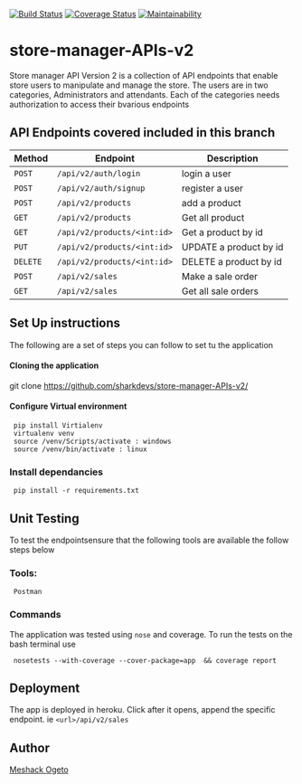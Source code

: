 [![Build Status](https://travis-ci.org/sharkdevs/store-manager-APIs-v2.svg?branch=develop)](https://travis-ci.org/sharkdevs/store-manager-APIs-v2)
[![Coverage Status](https://coveralls.io/repos/github/sharkdevs/store-manager-APIs-v2/badge.svg?branch=develop)](https://coveralls.io/github/sharkdevs/store-manager-APIs-v2?branch=develop)
[![Maintainability](https://api.codeclimate.com/v1/badges/e8d05349e313293cab9c/maintainability)](https://codeclimate.com/github/sharkdevs/store-manager-APIs-v2/maintainability)

# store-manager-APIs-v2
Store manager API Version 2 is a collection of API endpoints that enable store users to manipulate and manage the store. The users are in two categories, Administrators and attendants. Each of the categories needs authorization to access their bvarious endpoints

## API Endpoints covered included in this branch


| Method        |       Endpoint                |         Description               |
| ------------- |       -------------           |         -------------             |
| `POST`        |  `/api/v2/auth/login`         |           login a user            |
| `POST`        |  `/api/v2/auth/signup`        |           register  a user        |
| `POST`        |  `/api/v2/products`           |           add a product           |
| `GET`         |  `/api/v2/products`           |           Get all product         |
| `GET`         |  `/api/v2/products/<int:id>`  |           Get a product by id     |
| `PUT`         |  `/api/v2/products/<int:id>`  |           UPDATE a product by id  |
| `DELETE`      |  `/api/v2/products/<int:id>`  |           DELETE a product by id  |
| `POST`        |  `/api/v2/sales`              |           Make a sale order       |
| `GET`         |  `/api/v2/sales`              |           Get all sale orders     |

## Set Up instructions
The following are a set of steps you can follow to set tu the application
#### Cloning the application
git clone https://github.com/sharkdevs/store-manager-APIs-v2/

 #### Configure Virtual environment
     pip install Virtialenv
     virtualenv venv
     source /venv/Scripts/activate : windows  
     source /venv/bin/activate : linux

   ### Install dependancies
     pip install -r requirements.txt
    
## Unit Testing
To test the endpointsensure that the following tools are available the follow steps below
   ### Tools:
     Postman
### Commands
  The application was tested using `nose` and coverage. To run the tests on the bash terminal use
     
     nosetests --with-coverage --cover-package=app  && coverage report
     
## Deployment

The app is deployed in heroku. Click 
after it opens, append the specific endpoint. 
ie `<url>/api/v2/sales`

## Author 

[Meshack Ogeto ](https://github.com/sharkdevs)